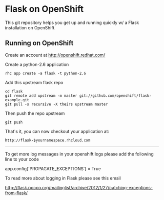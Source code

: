 Flask on OpenShift
==================

This git repository helps you get up and running quickly w/ a Flask installation
on OpenShift.


Running on OpenShift
----------------------------

Create an account at http://openshift.redhat.com/

Create a python-2.6 application

    rhc app create -a flask -t python-2.6

Add this upstream flask repo

    cd flask
    git remote add upstream -m master git://github.com/openshift/flask-example.git
    git pull -s recursive -X theirs upstream master
    
Then push the repo upstream

    git push

That's it, you can now checkout your application at:

    http://flask-$yournamespace.rhcloud.com

------------------------------

To get more log messages in your openshift logs please add the following line to your code

app.config['PROPAGATE_EXCEPTIONS'] = True  

To read more about logging in Flask please see this email

http://flask.pocoo.org/mailinglist/archive/2012/1/27/catching-exceptions-from-flask/

